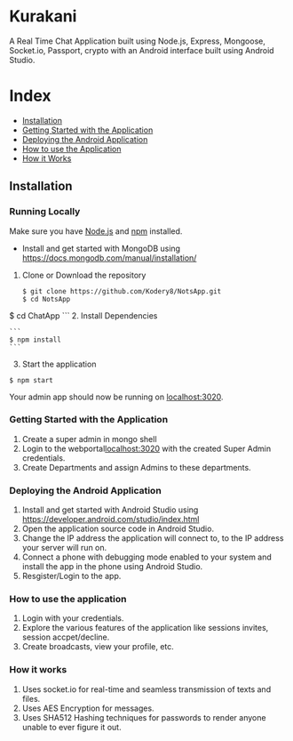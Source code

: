 # Kurakani
A Real Time Chat Application built using Node.js, Express, Mongoose, Socket.io, Passport, crypto with an Android interface built using Android Studio.

# Index
+ [Installation](#installation)
+ [Getting Started with the Application](#gswta)
+ [Deploying the Android Application](#dtaa)
+ [How to use the Application](#htuta)
+ [How it Works](#howitworks)




## Installation<a name="installation"></a>
### Running Locally
Make sure you have [Node.js](https://nodejs.org/) and [npm](https://www.npmjs.com/) installed.
+ Install and get started with MongoDB using https://docs.mongodb.com/manual/installation/
1. Clone or Download the repository

	```
	$ git clone https://github.com/Kodery8/NotsApp.git
	$ cd NotsApp
  $ cd ChatApp
	```
2. Install Dependencies

	```
	$ npm install
	```
3. Start the application

  ```
  $ npm start
  ```
Your admin app should now be running on [localhost:3020](http://localhost:3020/).



### Getting Started with the Application<a name="gswta"></a>
1. Create a super admin in mongo shell
2. Login to the webportal[localhost:3020](http://localhost:3020) with the created Super Admin credentials.
3. Create Departments and assign Admins to these departments.

### Deploying the Android Application<a name="dtaa"></a>
1. Install and get started with Android Studio using https://developer.android.com/studio/index.html
2. Open the application source code in Android Studio.
3. Change the IP address the application will connect to, to the IP address your server will run on.
4. Connect a phone with debugging mode enabled to your system and install the app in the phone using Android Studio.
5. Resgister/Login to the app.


### How to use the application<a name="htuta"></a>
1. Login with your credentials.
2. Explore the various features of the application like sessions invites, session accpet/decline.
3. Create broadcasts, view your profile, etc.


### How it works<a name="howitworks"></a>
1. Uses socket.io for real-time and seamless transmission of texts and files.
2. Uses AES Encryption for messages.
3. Uses SHA512 Hashing techniques for passwords to render anyone unable to ever figure it out.































